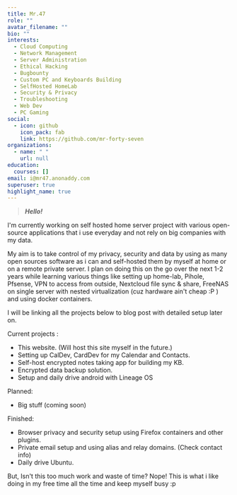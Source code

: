 ```yaml
---
title: Mr.47
role: ""
avatar_filename: ""
bio: ""
interests:
  - Cloud Computing
  - Network Management
  - Server Administration
  - Ethical Hacking
  - Bugbounty
  - Custom PC and Keyboards Building
  - SelfHosted HomeLab
  - Security & Privacy
  - Troubleshooting
  - Web Dev
  - PC Gaming
social:
  - icon: github
    icon_pack: fab
    link: https://github.com/mr-forty-seven
organizations:
  - name: " "
    url: null
education:
  courses: []
email: i@mr47.anonaddy.com
superuser: true
highlight_name: true
---
```

> ***Hello!***

I'm currently working on self hosted home server project with various open-source applications that i use everyday and not rely on big companies with my data.

My aim is to take control of my privacy, security and data by using as many open sources software as i can and self-hosted them by myself at home or on a remote private server. I plan on doing this on the go over the next 1-2 years while learning various things like setting up home-lab, Pihole, Pfsense, VPN to access from outside, Nextcloud file sync & share, FreeNAS on single server with nested virtualization (cuz hardware ain't cheap :P ) and using docker containers.

I will be linking all the projects below to blog post with detailed setup later on.

Current projects :

* This website. (Will host this site myself in the future.)
* Setting up CalDev, CardDev for my Calendar and Contacts.
* Self-host encrypted notes taking app for building my KB.
* Encrypted data backup solution.
* Setup and daily drive android with Lineage OS

Planned:

* Big stuff (coming soon)

Finished:

* Browser privacy and security setup using Firefox containers and other plugins.
* Private email setup and using alias and relay domains. (Check contact info)
* Daily drive Ubuntu.

But, Isn't this too much work and waste of time? Nope! This is what i like doing in my free time all the time and keep myself busy :p